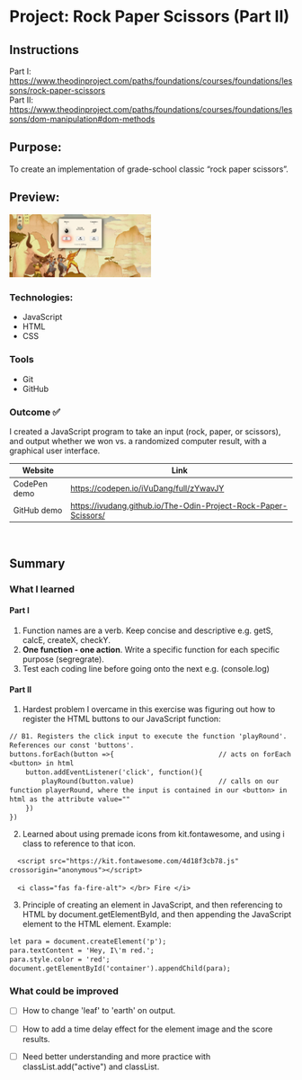 # Project: Rock Paper Scissors (Part II)

## Instructions
Part I: https://www.theodinproject.com/paths/foundations/courses/foundations/lessons/rock-paper-scissors
<br>
Part II: https://www.theodinproject.com/paths/foundations/courses/foundations/lessons/dom-manipulation#dom-methods

## Purpose: 
To create an implementation of grade-school classic “rock paper scissors”. 

## Preview:
<img src="https://github.com/iVuDang/The-Odin-Project-Rock-Paper-Scissors/blob/2efed9f19d562d406820e866c03bfbf5e1cda25a/RockPaperScissors-preview.png" width=50% height=50%>

### Technologies: 
* JavaScript
* HTML
* CSS


### Tools
* Git
* GitHub


### Outcome :white_check_mark:
I created a JavaScript program to take an input (rock, paper, or scissors), and output whether we won vs. a randomized computer result, with a graphical user interface. 

| Website | Link | 
| ------------- | ------------- | 
| CodePen demo | https://codepen.io/iVuDang/full/zYwavJY | 
| GitHub demo | https://ivudang.github.io/The-Odin-Project-Rock-Paper-Scissors/ | 


<br />

## Summary

### What I learned
#### Part I
1. Function names are a verb. Keep concise and descriptive e.g. getS, calcE, createX, checkY. 
2. **One function - one action**. Write a specific function for each specific purpose (segregrate). 
3. Test each coding line before going onto the next e.g. (console.log)

#### Part II
1. Hardest problem I overcame in this exercise was figuring out how to register the HTML buttons to our JavaScript function: 
```
// B1. Registers the click input to execute the function 'playRound'. References our const 'buttons'. 
buttons.forEach(button =>{                          // acts on forEach <button> in html
    button.addEventListener('click', function(){    
        playRound(button.value)                     // calls on our function playerRound, where the input is contained in our <button> in html as the attribute value=""
    })
})
```

2. Learned about using premade icons from kit.fontawesome, and using i class to reference to that icon.   
``` 
  <script src="https://kit.fontawesome.com/4d18f3cb78.js" crossorigin="anonymous"></script>
    
  <i class="fas fa-fire-alt"> </br> Fire </i>
```

3. Principle of creating an element in JavaScript, and then referencing to HTML by document.getElementById, and then appending the JavaScript element to the HTML element. Example:
```
let para = document.createElement('p');
para.textContent = 'Hey, I\'m red.';
para.style.color = 'red';
document.getElementById('container').appendChild(para);
```

### What could be improved
- [ ] How to change 'leaf' to 'earth' on output. 
- [ ] How to add a time delay effect for the element image and the score results. 
- [ ] Need better understanding and more practice with classList.add("active") and classList.

